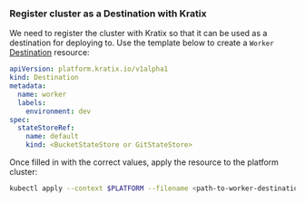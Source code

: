 ### Register cluster as a Destination with Kratix

We need to register the cluster with Kratix so that it can be used as a
destination for deploying to. Use the template below to create a
`Worker` [Destination](/main/reference/destination/intro) resource:

```yaml
apiVersion: platform.kratix.io/v1alpha1
kind: Destination
metadata:
  name: worker
  labels:
    environment: dev
spec:
  stateStoreRef:
    name: default
    kind: <BucketStateStore or GitStateStore>
```

Once filled in with the correct values, apply the resource to the platform cluster:

```bash
kubectl apply --context $PLATFORM --filename <path-to-worker-destination-resource>
```
